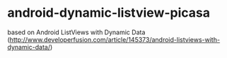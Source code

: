 android-dynamic-listview-picasa
===============================

based on Android ListViews with Dynamic Data (http://www.developerfusion.com/article/145373/android-listviews-with-dynamic-data/)
